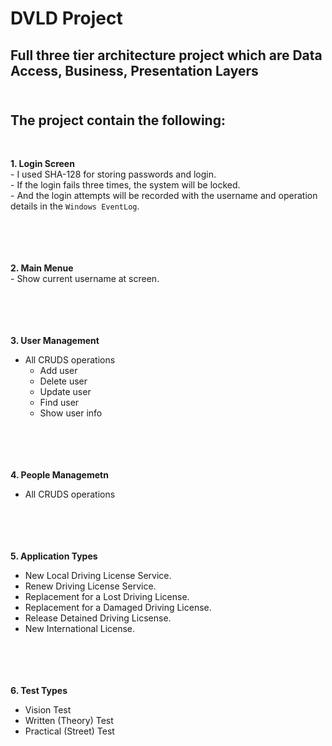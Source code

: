 # DVLD Project <br> 

## Full three tier architecture project which are Data Access, Business, Presentation Layers <br><br> 


The project contain the following:
---------------------------------
<br>

**1. Login Screen**<br>
       - I used SHA-128 for storing passwords and login.<br>
       - If the login fails three times, the system will be locked.<br>
       - And the login attempts will be recorded with the username and operation details in the `Windows EventLog`.
<br><br><br><br><br>




**2. Main Menue**<br>
         - Show current username at screen.
<br><br><br><br><br>



**3. User Management**<br>
- All CRUDS operations<br>
  - Add user<br>
  - Delete user<br>
  - Update user<br>
  - Find user<br>
  - Show user info
<br><br><br><br><br>




**4. People Managemetn**<br>
  - All CRUDS operations
<br><br><br><br><br>




**5. Application Types**<br>
 - New Local Driving License Service.<br>
 - Renew Driving License Service.<br>
 - Replacement for a Lost Driving License.<br>
 - Replacement for a Damaged Driving License.<br>
 - Release Detained Driving Licsense.<br>
 - New International License.
<br><br><br><br><br>




**6. Test Types**<br>
 - Vision Test<br>
 - Written (Theory) Test<br>
 - Practical (Street) Test<br>





